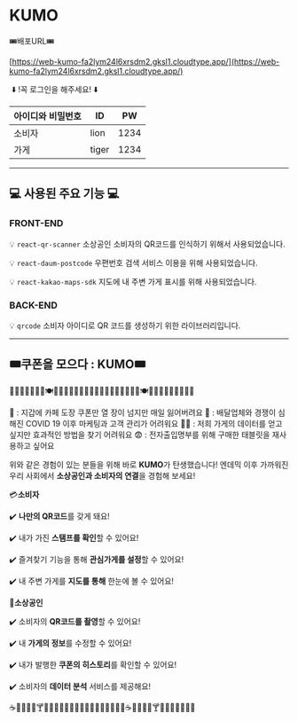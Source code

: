 # KUMO
🎟️배포URL🎟️

[https://web-kumo-fa2lym24l6xrsdm2.gksl1.cloudtype.app/](https://web-kumo-fa2lym24l6xrsdm2.gksl1.cloudtype.app/)

 ⬇️ !꼭 로그인을 해주세요! ⬇️ 

| 아이디와 비밀번호 | ID | PW |
| --- | --- | --- |
| 소비자 | lion | 1234 |
| 가게 | tiger | 1234 |

---

## 💻 **사용된 주요 기능** 💻

### FRONT-END


💡 `react-qr-scanner` 소상공인 소비자의 QR코드를 인식하기 위해서 사용되었습니다.


💡 `react-daum-postcode` 우편번호 검색 서비스 이용을 위해 사용되었습니다.

💡 `react-kakao-maps-sdk` 지도에 내 주변 가게 표시를 위해 사용되었습니다.

### BACK-END

💡 `qrcode` 소비자 아이디로 QR 코드를 생성하기 위한 라이브러리입니다.

---

## 🎟️**쿠폰을 모으다 : KUMO**🎟️

🥪🍣🍝🌭🍲🥗🍱🍽️🍕🌯🥘🍛🍗🍳🍢🥟🍔🍟🥪🍣🍝🌭🍲🥗🍱🍽️🍕🌯🥘🍛🍗🍳🍢🥟🍔

🥹 : 지갑에 카페 도장 쿠폰만 열 장이 넘지만 매일 잃어버려요
🤯 : 배달업체와 경쟁이 심해진 COVID 19 이후 마케팅과 고객 관리가 어려워요
😮‍💨 : 저희 가게의 데이터를 얻고싶지만 효과적인 방법을 찾기 어려워요
😨 : 전자출입명부를 위해 구매한 태블릿을 재사용하고 싶어요

위와 같은 경험이 있는 분들을 위해 바로 **KUMO**가 탄생했습니다!
엔데믹 이후 가까워진 우리 사회에서 **소상공인과 소비자의 연결**을 경험해 보세요!

💳**소비자**

✔️ **나만의 QR코드**를 갖게 돼요!

✔️ 내가 가진 **스탬프를 확인**할 수 있어요!

✔️ 즐겨찾기 기능을 통해 **관심가게를 설정**할 수 있어요!

✔️ 내 주변 가게를 **지도를 통해** 한눈에 볼 수 있어요!

💸**소상공인**

✔️ 소비자의 **QR코드를 촬영**할 수 있어요!

✔️ 내 **가게의 정보**를 수정할 수 있어요!

✔️ 내가 발행한 **쿠폰의 히스토리**를 확인할 수 있어요!

✔️ 소비자의 **데이터 분석** 서비스를 제공해요!

☕🥤🧃🍾🍷🍸🍹🧋🍮🥐🥯🥨🥞🧇🍦🍧🍨🥧🧁🍰🍩🍪☕🥤🧃🍾🍷🍸🍹🧋🍮🥐🥯🥨🥞

